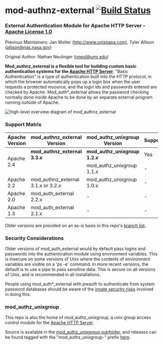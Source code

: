 # mod-authnz-external [![Build Status](https://github.com/phokz/mod-auth-external/actions/workflows/build.yml/badge.svg)](https://github.com/phokz/mod-auth-external/actions/workflows/build.yml)
### External Authentication Module for Apache HTTP Server - [Apache License 1.0](https://www.apache.org/licenses/LICENSE-1.0)
Previous Maintainers: Jan Wolter (http://www.unixpapa.com), Tyler Allison (allison@nas.nasa.gov)
  
Original Author: Nathan Neulinger (nneul@umr.edu)

**Mod_authnz_external is a flexible tool for building custom basic authentication systems for the [Apache HTTP Server](http://httpd.apache.org)**. "Basic Authentication" is a type of authentication built into the HTTP protocol, in which the browser automatically pops up a login box when the user requests a protected resource, and the login ids and passwords entered are checked by Apache. Mod_auth*_external allows the password checking normally done inside Apache to be done by an separate external program running outside of Apache.

![high-level overview diagram of mod_authnz_external](/documentation/mod_authnz_external%20overview.png)

### Support Matrix

<table><thead><th>Apache Version</th><th>mod_authnz_external Version</th><th>mod_authz_unixgroup Version</th><th>Supported?</th></thead><tbody>
<tr><td rowspan='2'> Apache 2.4 </td><td> <b>mod_authnz_external 3.3.x</b> </td><td> <b>mod_authz_unixgroup 1.2.x</b> </td><td> Yes </td></tr>
<tr><td></td><td> mod_authz_unixgroup 1.1.x </td><td> - </td></tr>
<tr><td> Apache 2.2 </td><td> mod_authnz_external 3.1.x or 3.2.x </td><td> mod_authz_unixgroup 1.0.x </td><td> - </td></tr>
<tr><td> Apache 2.0 </td><td> mod_auth_external 2.2.x </td><td> - </td><td> - </td></tr>
<tr><td> Apache 1.3 </td><td> mod_auth_external 2.1.x </td><td> - </td><td> - </td></tr>
</tbody></table>

Older versions are provided on an as-is basis in this repo's [branch list](https://github.com/phokz/mod-auth-external/branches/all).

### Security Considerations

Older versions of mod_auth_external would by default pass logins and passwords into the authentication module using environment variables. This is insecure on some versions of Unix where the contents of environment variables are visible on a 'ps -e' command. In more recent versions, the default is to use a pipe to pass sensitive data. This is secure on all versions of Unix, and is recommended in all installations.

People using mod_auth*_external with pwauth to authenticate from system password databases should be aware of the [innate security risks](http://code.google.com/p/pwauth/wiki/Risks) involved in doing this.

### mod_authz_unixgroup

This repo is also the home of mod_authz_unixgroup, a unix group access control module for the [Apache HTTP Server](http://httpd.apache.org).

Source is available in the [mod_authz_unixgroup subfolder](https://github.com/phokz/mod-auth-external/tree/master/mod_authz_unixgroup), and releases can be found tagged with the "mod_authz_unixgroup-" prefix [here](https://github.com/phokz/mod-auth-external/tags).
